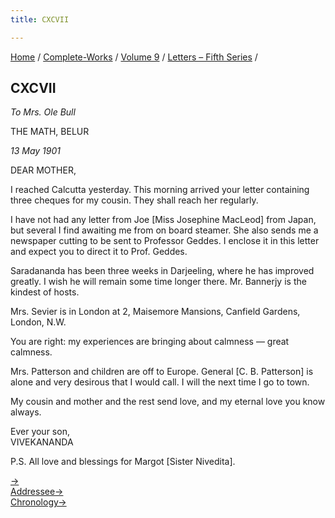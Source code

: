 ```yaml
---
title: CXCVII

---
```



[Home](../../../index.htm) / [Complete-Works](../../complete_works.htm)
/ [Volume 9](../volume_9_contents.htm) / [Letters – Fifth
Series](letters_fifth_series_contents.htm) /



## CXCVII

*To Mrs. Ole Bull*

THE MATH, BELUR

*13 May 1901*

DEAR MOTHER,

I reached Calcutta yesterday. This morning arrived your letter
containing three cheques for my cousin. They shall reach her regularly.

I have not had any letter from Joe \[Miss Josephine MacLeod\] from
Japan, but several I find awaiting me from on board steamer. She also
sends me a newspaper cutting to be sent to Professor Geddes. I enclose
it in this letter and expect you to direct it to Prof. Geddes.

Saradananda has been three weeks in Darjeeling, where he has improved
greatly. I wish he will remain some time longer there. Mr. Bannerjy is
the kindest of hosts.

Mrs. Sevier is in London at 2, Maisemore Mansions, Canfield Gardens,
London, N.W.

You are right: my experiences are bringing about calmness — great
calmness.

Mrs. Patterson and children are off to Europe. General \[C. B.
Patterson\] is alone and very desirous that I would call. I will the
next time I go to town.

My cousin and mother and the rest send love, and my eternal love you
know always.

Ever your son,  
VIVEKANANDA

P.S. All love and blessings for Margot \[Sister Nivedita\].

[→](198_mrs_hansbrough.htm)  
[Addressee→](../../volume_5/epistles_first_series/115_mrs_ole_bull.htm)  
[Chronology→](../../volume_5/epistles_first_series/102_swarup.htm)


